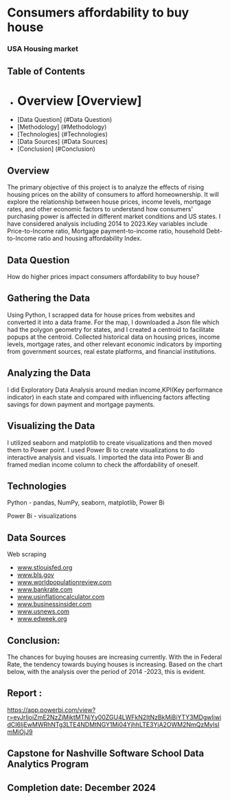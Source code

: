 # Consumers affordability to buy house

### USA Housing market 


## Table of Contents
- # Overview [Overview] 
- [Data Question] (#Data Question) 
- [Methodology] (#Methodology) 
- [Technologies] (#Technologies) 
- [Data Sources] (#Data Sources)
- [Conclusion] (#Conclusion)

## Overview
  The primary objective of this project is to analyze the effects of rising housing prices on the ability of consumers to afford homeownership. It will explore the relationship between house prices, income levels, mortgage rates, and other economic factors to understand how consumers' purchasing power is affected in different market conditions and US states. I have considered analysis including 2014 to 2023.Key variables include Price-to-Income ratio, Mortgage payment-to-income ratio, household Debt-to-Income ratio and housing affordability Index.

## Data Question
  How do higher prices impact consumers affordability to buy house? 

## Gathering the Data
  Using Python, I scrapped data for house prices from websites and converted it into a data frame. For the map, I downloaded a Json file which had the polygon geometry for states, and I created a centroid to facilitate popups at the centroid. Collected historical data on housing prices, income levels, mortgage rates, and other relevant economic indicators by importing from government sources, real estate platforms, and financial institutions.


## Analyzing the Data
  I did Exploratory Data Analysis around median income,KPI(Key performance indicator) in each state and compared with influencing factors affecting savings for down payment and mortgage payments. 


## Visualizing the Data
  I utilized seaborn and matplotlib to create visualizations and then moved them to Power point. I used Power Bi to create visualizations to do interactive analysis and visuals. I imported the data into Power Bi and framed median income column to check the affordability of oneself.

## Technologies
  Python - pandas, NumPy, seaborn, matplotlib, Power Bi

  Power Bi - visualizations

## Data Sources
  Web scraping
  * www.stlouisfed.org
  * www.bls.gov
  * www.worldpopulationreview.com
  * www.bankrate.com
  * www.usinflationcalculator.com
  * www.businessinsider.com
  * www.usnews.com
  * www.edweek.org

## Conclusion:
  The chances for buying houses are increasing currently. With the in Federal Rate, the tendency towards buying houses is increasing. Based on the chart below, with the analysis over the period of 2014 -2023, this is evident.

## Report :
  https://app.powerbi.com/view?r=eyJrIjoiZmE2NzZjMjktMTNjYy00ZGU4LWFkN2ItNzBkMjBiYTY3MDgwIiwidCI6IjEwMWRhNTg3LTE4NDMtNGY1Mi04YjhhLTE3YjA2OWM2NmQzMyIsImMiOjJ9

## Capstone for Nashville Software School Data Analytics Program
## Completion date: December 2024
       

